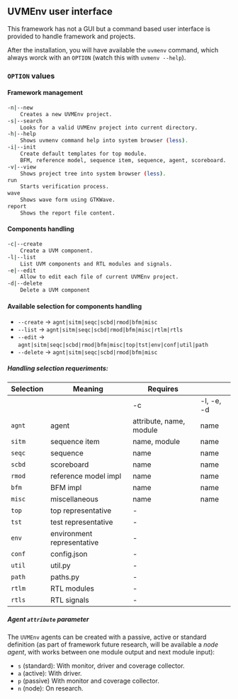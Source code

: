 ## UVMEnv user interface


This framework has not a GUI but a command based user interface is provided to handle framework and projects.

After the installation, you will have available the 
```uvmenv``` command, which always worck with an ```OPTION``` 
(watch this with ```uvmenv --help```).

### ```OPTION``` values

#### Framework management
``` bash
-n|--new
    Creates a new UVMEnv project.
-s|--search
    Looks for a valid UVMEnv project into current directory.
-h|--help
    Shows uvmenv command help into system browser (less).
-i|--init
    Create default templates for top module.
    BFM, reference model, sequence item, sequence, agent, scoreboard.
-v|--view
    Shows project tree into system browser (less).
run
    Starts verification process.
wave
    Shows wave form using GTKWave.
report
    Shows the report file content.
```

#### Components handling
``` bash
-c|--create
    Create a UVM component.
-l|--list
    List UVM components and RTL modules and signals.
-e|--edit
    Allow to edit each file of current UVMEnv project.
-d|--delete
    Delete a UVM component
```

#### Available selection for components handling 
- ```--create``` -> ```agnt|sitm|seqc|scbd|rmod|bfm|misc```
- ```--list``` -> ```agnt|sitm|seqc|scbd|rmod|bfm|misc|rtlm|rtls```
- ```--edit``` -> ```agnt|sitm|seqc|scbd|rmod|bfm|misc|top|tst|env|conf|util|path```
- ```--delete``` -> ```agnt|sitm|seqc|scbd|rmod|bfm|misc```


##### Handling selection requeriments:
| Selection | Meaning                  | Requires                |            |
|-----------|--------------------------|-------------------------|------------|
|           |                          | -c                      | -l, -e, -d |
| `agnt`    | agent                    | attribute, name, module |    name    |
| `sitm`    | sequence item            | name, module            |    name    |
| `seqc`    | sequence                 | name                    |    name    |
| `scbd`    | scoreboard               | name                    |    name    |
| `rmod`    | reference model impl     | name                    |    name    |
| `bfm`     | BFM impl                 | name                    |    name    |
| `misc`    | miscellaneous            | name                    |    name    |
| `top`     | top representative       |            -            |            |
| `tst`     | test representative      |            -            |            |
| `env`     | environment representative |          -            |            |
| `conf`    | config.json              |            -            |            |
| `util`    | util.py                  |            -            |            |
| `path`    | paths.py                 |            -            |            |
| `rtlm`    | RTL modules              |            -            |            |
| `rtls`    | RTL signals              |            -            |            |


##### Agent ```attribute``` parameter
The ```UVMEnv``` agents can be created with a passive, active or standard definition 
(as part of framework future research, will be available a _node agent_, with works between one module output and next module input):
- ```s``` (standard): With monitor, driver and coverage collector.
- ```a``` (active): With driver.
- ```p``` (passive) With monitor and coverage collector.
- ```n``` (node): On research. 


